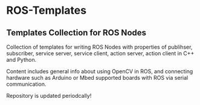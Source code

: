 # ROS-Templates

## Templates Collection for ROS Nodes

Collection of templates for writing ROS Nodes with properties of publihser, subscriber, service server, service client, action server, action client in C++ and Python.

Content includes general info about using OpenCV in ROS, and connecting hardware such as Arduino or Mbed supported boards with ROS via serial communication.

Repository is updated periodcally!

